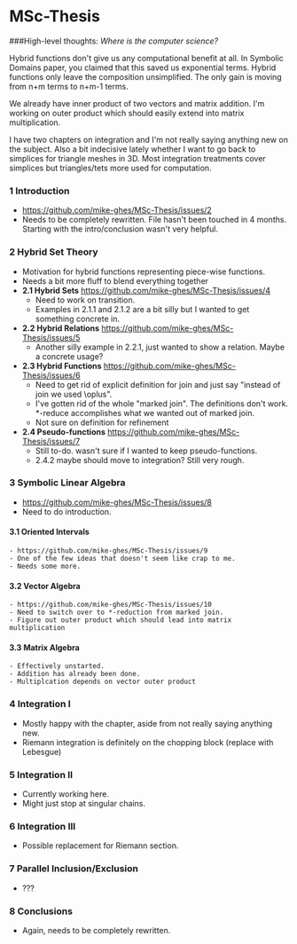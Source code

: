 MSc-Thesis
==========

###High-level thoughts:
  _Where is the computer science?_

  Hybrid functions don't give us any computational benefit at all. In Symbolic Domains paper, you claimed that this saved us exponential terms. Hybrid functions only leave the composition unsimplified. The only gain is moving from n+m terms to n+m-1 terms.
	
  We already have inner product of two vectors and matrix addition. I'm working on outer product which should easily extend into matrix multiplication.

  I have two chapters on integration and I'm not really saying anything new on the subject. Also a bit indecisive lately whether I want to go back to simplices for triangle meshes in 3D. Most integration treatments cover simplices but triangles/tets more used for computation.

  
### 1 Introduction 
  - https://github.com/mike-ghes/MSc-Thesis/issues/2
  - Needs to be completely rewritten. File hasn't been touched in 4 months. Starting with the intro/conclusion wasn't very helpful.
  
### 2 Hybrid Set Theory
  - Motivation for hybrid functions representing piece-wise functions.
  - Needs a bit more fluff to blend everything together
  - **2.1 Hybrid Sets** https://github.com/mike-ghes/MSc-Thesis/issues/4
    - Need to work on transition.
    - Examples in 2.1.1 and 2.1.2 are a bit silly but I wanted to get something concrete in.
  - **2.2 Hybrid Relations** https://github.com/mike-ghes/MSc-Thesis/issues/5
    - Another silly example in 2.2.1, just wanted to show a relation. Maybe a concrete usage?
  - **2.3 Hybrid Functions** https://github.com/mike-ghes/MSc-Thesis/issues/6
    - Need to get rid of explicit definition for join and just say "instead of join we used \oplus".
    - I've gotten rid of the whole "marked join". The definitions don't work. *-reduce accomplishes what we wanted out of marked join.
    - Not sure on definition for refinement
  - **2.4 Pseudo-functions** https://github.com/mike-ghes/MSc-Thesis/issues/7
    - Still to-do. wasn't sure if I wanted to keep pseudo-functions.
	- 2.4.2 maybe should move to integration? Still very rough.	

### 3 Symbolic Linear Algebra
  - https://github.com/mike-ghes/MSc-Thesis/issues/8
  - Need to do introduction.
  
  #### 3.1 Oriented Intervals
    - https://github.com/mike-ghes/MSc-Thesis/issues/9
    - One of the few ideas that doesn't seem like crap to me.
	- Needs some more.
  
  #### 3.2 Vector Algebra 
    - https://github.com/mike-ghes/MSc-Thesis/issues/10
    - Need to switch over to *-reduction from marked join.
    - Figure out outer product which should lead into matrix multiplication
  
  #### 3.3 Matrix Algebra
    - Effectively unstarted.
	- Addition has already been done.
	- Multiplcation depends on vector outer product	

### 4 Integration I
  - Mostly happy with the chapter, aside from not really saying anything new.
  - Riemann integration is definitely on the chopping block (replace with Lebesgue)

### 5 Integration II
  - Currently working here.
  - Might just stop at singular chains.

### 6 Integration III
  - Possible replacement for Riemann section.

### 7 Parallel Inclusion/Exclusion
  - ???
  
### 8 Conclusions
  - Again, needs to be completely rewritten.
	
	
	
	
	
		
	
	